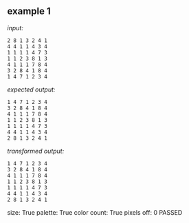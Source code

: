 
## example 1
*input:*
```
2 8 1 3 2 4 1
4 4 1 1 4 3 4
1 1 1 1 4 7 3
1 1 2 3 8 1 3
4 1 1 1 7 8 4
3 2 8 4 1 8 4
1 4 7 1 2 3 4
```
*expected output:*
```
1 4 7 1 2 3 4
3 2 8 4 1 8 4
4 1 1 1 7 8 4
1 1 2 3 8 1 3
1 1 1 1 4 7 3
4 4 1 1 4 3 4
2 8 1 3 2 4 1
```
*transformed output:*
```
1 4 7 1 2 3 4
3 2 8 4 1 8 4
4 1 1 1 7 8 4
1 1 2 3 8 1 3
1 1 1 1 4 7 3
4 4 1 1 4 3 4
2 8 1 3 2 4 1
```
size: True
palette: True
color count: True
pixels off: 0
PASSED
